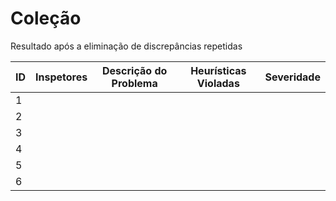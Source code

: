 # Coleção
Resultado após a eliminação de discrepâncias repetidas

| ID | Inspetores | Descrição do Problema | Heurísticas Violadas | Severidade |
|-------------|-------------|-------------|-------------|-------------|
| 1 | | | | |
| 2 | | | | |
| 3 | | | | |
| 4 | | | | |
| 5 | | | | |
| 6 | | | | |
